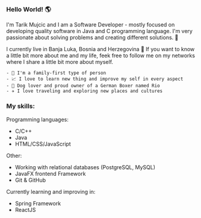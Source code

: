 ### Hello World! :earth_americas:

I'm Tarik Mujcic and I am a Software Developer - mostly focused on developing quality software in Java and C programming language. I'm very passionate about solving problems and creating different solutions. :eyes: 

I currently live in Banja Luka, Bosnia and Herzegovina 📍 
If you want to know a little bit more about me and my life, feek free to follow me on my networks where I share a little bit more about myself.

    - 🏡 I'm a family-first type of person
    - 📈 I love to learn new thing and improve my self in every aspect
    - 🐶 Dog lover and proud owner of a German Boxer named Rio
    - ✈️ I love traveling and exploring new places and cultures
    

### My skills: 

Programming languages:
- C/C++
- Java
- HTML/CSS/JavaScript

Other: 
- Working with relational databases (PostgreSQL, MySQL)
- JavaFX frontend Framework
- Git & GitHub

Currently learning and improving in:
- Spring Framework
- ReactJS 

<!--
**MujcicTarik/MujcicTarik** is a ✨ _special_ ✨ repository because its `README.md` (this file) appears on your GitHub profile.

Here are some ideas to get you started:

- 🔭 I’m currently working on ...
- 🌱 I’m currently learning ...
- 👯 I’m looking to collaborate on ...
- 🤔 I’m looking for help with ...
- 💬 Ask me about ...
- 📫 How to reach me: ...
- 😄 Pronouns: ...
- ⚡ Fun fact: ...
-->

